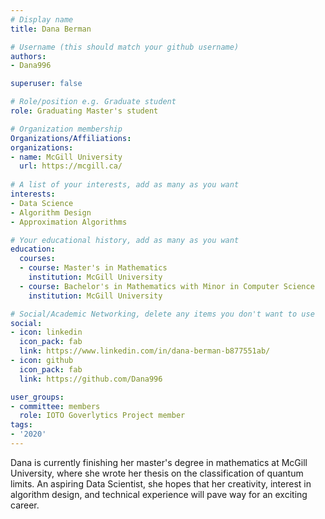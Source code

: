 ```yaml
---
# Display name
title: Dana Berman

# Username (this should match your github username)
authors:
- Dana996

superuser: false

# Role/position e.g. Graduate student
role: Graduating Master's student

# Organization membership
Organizations/Affiliations:
organizations:
- name: McGill University
  url: https://mcgill.ca/
 
# A list of your interests, add as many as you want
interests:
- Data Science
- Algorithm Design
- Approximation Algorithms

# Your educational history, add as many as you want
education:
  courses:
  - course: Master's in Mathematics
    institution: McGill University
  - course: Bachelor's in Mathematics with Minor in Computer Science
    institution: McGill University

# Social/Academic Networking, delete any items you don't want to use
social:
- icon: linkedin
  icon_pack: fab
  link: https://www.linkedin.com/in/dana-berman-b877551ab/
- icon: github
  icon_pack: fab
  link: https://github.com/Dana996

user_groups:
- committee: members
  role: IOTO Goverlytics Project member
tags:
- '2020'
---
```


Dana is currently finishing her master's degree in mathematics at McGill University, where she wrote her thesis on the classification of quantum limits. An aspiring Data Scientist, she hopes that her creativity, interest in algorithm design, and technical experience will pave way for an exciting career.
